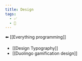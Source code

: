 ```yaml
---
title: Design
tags:
  - ✅
  - 🧭
---
```

⬅️ [[Everything programming]]

- [[Design Typography]]
- [[Duolingo gamification design]]